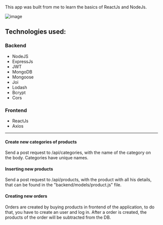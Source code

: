 This app was built from me to learn the basics of ReactJs and NodeJs.

![image](https://user-images.githubusercontent.com/51769461/112563611-73216780-8db8-11eb-93a0-7f9b91a4d5d3.png)
## Technologies used:
### Backend
* NodeJS
* ExpressJs
* JWT
* MongoDB
* Mongoose
* Joi
* Lodash
* Bcrypt
* Cors

### Frontend
* ReactJs
* Axios

***

#### Create new categories of products

Send a post request to /api/categories, with the name of the category on the body. Categories have unique names.

#### Inserting new products

Send a post request to /api/products, with the product with all his details, that can be found in the "backend/models/product.js" file.

#### Creating new orders

Orders are created by buying products in frontend of the application, to do that, you have to create an user and log in. After a order is created, the products of the order will be subtracted from the DB.
